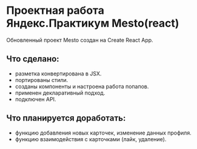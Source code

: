 # Проектная работа Яндекс.Практикум Mesto(react)

Обновленный проект Mesto создан на Create React App.

## Что сделано:
- разметка конвертирована в JSX.
- портированы стили.
- созданы компоненты и настроена работа попапов.
- применен декларативный подход.
- подключен API.

## Что планируется доработать:
- функцию добавления новых карточек, изменение данных профиля.
- функцию взаимодействия с карточками (лайк, удаление).